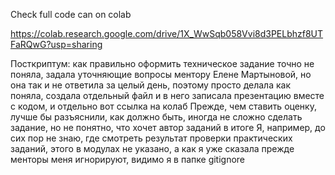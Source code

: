Check full code can on colab

https://colab.research.google.com/drive/1X_WwSqb058Vvi8d3PELbhzf8UTFaRQwG?usp=sharing

Посткриптум:
как правильно оформить техническое задание точно не поняла, задала уточняющие вопросы ментору Елене Мартыновой, но она так и не ответила за целый день, поэтому просто делала как поняла, создала отдельный файл и в него записала презентацию вместе с кодом, и отдельно вот ссылка на колаб
Прежде, чем ставить оценку, лучше бы разъяснили, как должно быть, иногда не сложно сделать задание, но не понятно, что хочет автор заданий в итоге
Я, например, до сих пор не знаю, где смотреть результат проверки практических заданий, этого в модулах не указано, а как я уже сказала прежде менторы меня игнорируют, видимо я в папке gitignore
